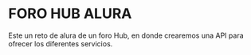 # FORO HUB ALURA

Este un reto de alura de un foro Hub, en donde crearemos una API para ofrecer los diferentes servicios.
